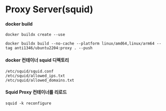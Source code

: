 # Proxy Server(squid)

#### docker build
```
docker buildx create --use
```
```
docker buildx build --no-cache --platform linux/amd64,linux/arm64 --tag anti1346/ubuntu2204:proxy . --push
```

#### docker 컨테이너 squid 디렉토리
```
/etc/squid/squid.conf
/etc/squid/allowed_ips.txt
/etc/squid/allowed_domains.txt
```

#### Squid Proxy 컨테이너를 리로드
```
squid -k reconfigure
```

